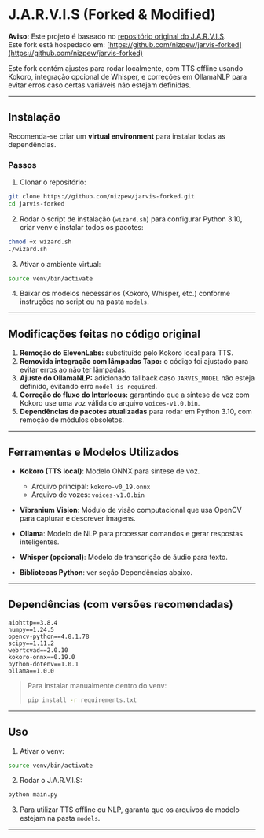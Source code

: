 # J.A.R.V.I.S (Forked & Modified)

**Aviso:** Este projeto é baseado no [repositório original do J.A.R.V.I.S](https://github.com/codewithbro95/J.A.R.V.I.S).  
Este fork está hospedado em: [https://github.com/nizpew/jarvis-forked](https://github.com/nizpew/jarvis-forked)

Este fork contém ajustes para rodar localmente, com TTS offline usando Kokoro, integração opcional de Whisper, e correções em OllamaNLP para evitar erros caso certas variáveis não estejam definidas.

---

## Instalação

Recomenda-se criar um **virtual environment** para instalar todas as dependências.  

### Passos

1. Clonar o repositório:

```bash
git clone https://github.com/nizpew/jarvis-forked.git
cd jarvis-forked
````

2. Rodar o script de instalação (`wizard.sh`) para configurar Python 3.10, criar venv e instalar todos os pacotes:

```bash
chmod +x wizard.sh
./wizard.sh
```

3. Ativar o ambiente virtual:

```bash
source venv/bin/activate
```

4. Baixar os modelos necessários (Kokoro, Whisper, etc.) conforme instruções no script ou na pasta `models`.

---

## Modificações feitas no código original

1. **Remoção do ElevenLabs:** substituído pelo Kokoro local para TTS.
2. **Removida integração com lâmpadas Tapo:** o código foi ajustado para evitar erros ao não ter lâmpadas.
3. **Ajuste do OllamaNLP:** adicionado fallback caso `JARVIS_MODEL` não esteja definido, evitando erro `model is required`.
4. **Correção do fluxo do Interlocus:** garantindo que a síntese de voz com Kokoro use uma voz válida do arquivo `voices-v1.0.bin`.
5. **Dependências de pacotes atualizadas** para rodar em Python 3.10, com remoção de módulos obsoletos.

---

## Ferramentas e Modelos Utilizados

* **Kokoro (TTS local)**: Modelo ONNX para síntese de voz.

  * Arquivo principal: `kokoro-v0_19.onnx`
  * Arquivo de vozes: `voices-v1.0.bin`

* **Vibranium Vision**: Módulo de visão computacional que usa OpenCV para capturar e descrever imagens.

* **Ollama**: Modelo de NLP para processar comandos e gerar respostas inteligentes.

* **Whisper (opcional)**: Modelo de transcrição de áudio para texto.

* **Bibliotecas Python**: ver seção Dependências abaixo.

---

## Dependências (com versões recomendadas)

```text
aiohttp==3.8.4
numpy==1.24.5
opencv-python==4.8.1.78
scipy==1.11.2
webrtcvad==2.0.10
kokoro-onnx==0.19.0
python-dotenv==1.0.1
ollama==1.0.0
```

> Para instalar manualmente dentro do venv:
>
> ```bash
> pip install -r requirements.txt
> ```

---

## Uso

1. Ativar o venv:

```bash
source venv/bin/activate
```

2. Rodar o J.A.R.V.I.S:

```bash
python main.py
```

3. Para utilizar TTS offline ou NLP, garanta que os arquivos de modelo estejam na pasta `models`.

---

